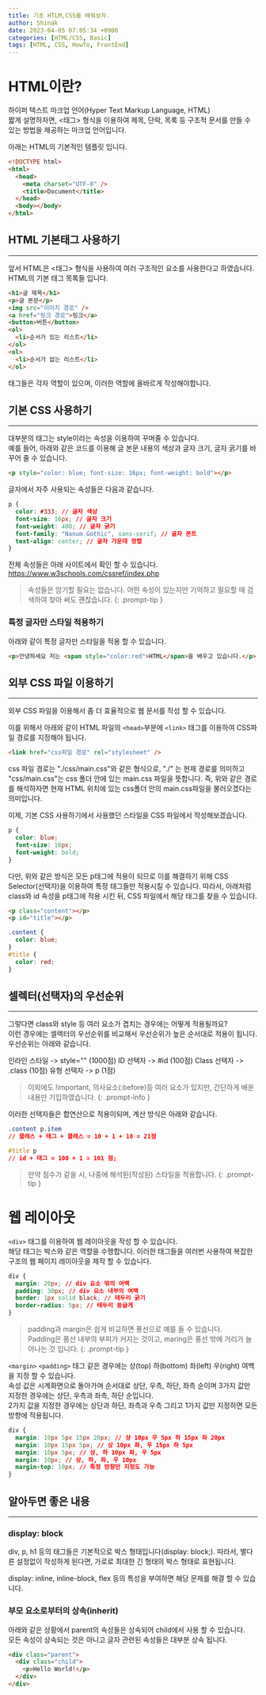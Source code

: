 ```yaml
---
title: 기초 HTLM,CSS를 배워보자.
author: Shinak
date: 2023-04-05 07:05:34 +0900
categories: [HTML/CSS, Basic]
tags: [HTML, CSS, HowTo, FrontEnd]
---
```


# HTML이란?

하이퍼 텍스트 마크업 언어(Hyper Text Markup Language, HTML)  
짧게 설명하자면, \<태그\> 형식을 이용하여 제목, 단락, 목록 등 구조적 문서를 만들 수 있는 방법을 제공하는 마크업 언어입니다.

아래는 HTML의 기본적인 템플릿 입니다.

```html
<!DOCTYPE html>
<html>
  <head>
    <meta charset="UTF-8" />
    <title>Document</title>
  </head>
  <body></body>
</html>
```

## HTML 기본태그 사용하기

<hr>

앞서 HTML은 \<태그\> 형식을 사용하여 여러 구조적인 요소를 사용한다고 하였습니다.  
HTML의 기본 태그 목록들 입니다.

```html
<h1>글 제목</h1>
<p>글 본문</p>
<img src="이미지 경로" />
<a href="링크 경로">링크</a>
<button>버튼</button>
<ol>
  <li>순서가 있는 리스트</li>
</ol>
<ol>
  <li>순서가 없는 리스트</li>
</ol>
```

태그들은 각자 역할이 있으며, 이러한 역할에 올바르게 작성해야합니다.

## 기본 CSS 사용하기

<hr>

대부분의 태그는 style이라는 속성을 이용하여 꾸며줄 수 있습니다.  
예를 들어, 아래와 같은 코드를 이용해 글 본문 내용의 색상과 글자 크기, 글자 굵기를 바꾸어 줄 수 있습니다.

```html
<p style="color: blue; font-size: 16px; font-weight: bold"></p>
```

글자에서 자주 사용되는 속성들은 다음과 같습니다.

```css
p {
  color: #333; // 글자 색상
  font-size: 16px; // 글자 크기
  font-weight: 400; // 글자 굵기
  font-family: "Nanum Gothic", sans-serif; // 글자 폰트
  text-align: center; // 글자 가운데 정렬
}
```

전체 속성들은 아래 사이트에서 확인 할 수 있습니다.  
https://www.w3schools.com/cssref/index.php

> 속성들은 암기할 필요는 없습니다. 어떤 속성이 있는지만 기억하고 필요할 때 검색하여 찾아 써도 괜찮습니다.
> {: .prompt-tip }

### 특정 글자만 스타일 적용하기

아래와 같이 특정 글자만 스타일을 적용 할 수 있습니다.

```html
<p>안녕하세요 저는 <span style="color:red">HTML</span>을 배우고 있습니다.</p>
```

## 외부 CSS 파일 이용하기

<hr>
외부 CSS 파일을 이용해서 좀 더 효율적으로 웹 문서를 작성 할 수 있습니다.

이를 위해서 아래와 같이 HTML 파일의 `<head>`부분에 `<link>` 태그를 이용하여 CSS파일 경로를 지정해야 됩니다.

```html
<link href="css파일 경로" rel="stylesheet" />
```

css 파일 경로는 "./css/main.css"와 같은 형식으로, "./" 는 현재 경로를 의미하고 "css/main.css"는 css 폴더 안에 있는 main.css 파일을 뜻합니다.
즉, 위와 같은 경로를 해석하자면 현재 HTML 위치에 있는 css폴더 안의 main.css파일을 불러오겠다는 의미입니다.

이제, 기본 CSS 사용하기에서 사용했던 스타일을 CSS 파일에서 작성해보겠습니다.

```css
p {
  color: blue;
  font-size: 16px;
  font-weight: bold;
}
```

다만, 위와 같은 방식은 모든 p태그에 적용이 되므로 이를 해결하기 위해 CSS Selector(선택자)을 이용하여 특정 태그들만 적용시킬 수 있습니다.
따라서, 아래처럼 class와 id 속성을 p태그에 적용 시킨 뒤, CSS 파일에서 해당 태그를 찾을 수 있습니다.

```html
<p class="content"></p>
<p id="title"></p>
```

```css
.content {
  color: blue;
}
#title {
  color: red;
}
```

## 셀렉터(선택자)의 우선순위

<hr>

그렇다면 class와 style 등 여러 요소가 겹치는 경우에는 어떻게 적용될까요?  
이런 경우에는 셀렉터의 우선순위를 비교해서 우선순위가 높은 순서대로 적용이 됩니다.  
우선순위는 아래와 같습니다.

인라인 스타일 -> style="" (1000점)
ID 선택자 -> #id (100점)
Class 선택자 -> .class (10점)
유형 선택자 -> p (1점)

> 이외에도 !important, 의사요소(:before)등 여러 요소가 있지만, 간단하게 배운 내용만 기입하였습니다.
> {: .prompt-info }

이러한 선택자들은 합연산으로 적용이되며, 계산 방식은 아래와 같습니다.

```css
.content p.item
// 클래스 + 태그 + 클래스 = 10 + 1 + 10 = 21점

#title p
// id + 태그 = 100 + 1 = 101 점;
```

> 만약 점수가 같을 시, 나중에 해석된(작성된) 스타일을 적용합니다.
> {: .prompt-tip }

# 웹 레이아웃

`<div>` 태그를 이용하여 웹 레이아웃을 작성 할 수 있습니다.  
해당 태그는 박스와 같은 역할을 수행합니다. 이러한 태그들을 여러번 사용하여 복잡한 구조의 웹 페이지 레이아웃을 제작 할 수 있습니다.

```css
div {
  margin: 20px; // div 요소 밖의 여백
  padding: 30px; // div 요소 내부의 여백
  border: 1px solid black; // 테두리 굵기
  border-radius: 5px; // 테두리 둥글게
}
```

> padding과 margin은 쉽게 비교하면 풍선으로 예를 들 수 있습니다.  
> Padding은 풍선 내부의 부피가 커지는 것이고, maring은 풍선 밖에 거리가 늘어나는 것 입니다.
> {: .prompt-tip }

`<margin>` `<padding>` 태그 같은 경우에는 상(top) 하(bottom) 좌(left) 우(right) 여백을 지정 할 수 있습니다.  
속성 값은 시계화면으로 돌아가며 순서대로 상단, 우측, 하단, 좌측 순이며 3가지 값만 지정한 경우에는 상단, 우측과 좌측, 하단 순입니다.  
2가지 값을 지정한 경우에는 상단과 하단, 좌측과 우측 그리고 1가지 값만 지정하면 모든 방향에 적용됩니다.

```css
div {
  margin: 10px 5px 15px 20px; // 상 10px 우 5px 하 15px 좌 20px
  margin: 10px 15px 5px; // 상 10px 좌, 우 15px 하 5px
  margin: 10px 5px; // 상, 하 10px 좌, 우 5px
  margin: 10px; // 상, 하, 좌, 우 10px
  margin-top: 10px; // 특정 방향만 지정도 가능
}
```

## 알아두면 좋은 내용

<hr>

### display: block

div, p, h1 등의 태그들은 기본적으로 박스 형태입니다(display: block;). 따라서, 별다른 설정없이 작성하게 된다면, 가로로 최대한 긴 형태의 박스 형태로 표현됩니다.

display: inline, inline-block, flex 등의 특성을 부여하면 해당 문제를 해결 할 수 있습니다.

### 부모 요소로부터의 상속(inherit)

아래와 같은 상황에서 parent의 속성들은 상속되어 child에서 사용 할 수 있습니다.  
모든 속성이 상속되는 것은 아니고 글자 관련된 속성들은 대부분 상속 됩니다.

```html
<div class="parent">
  <div class="child">
    <p>Hello World!</p>
  </div>
</div>
```
